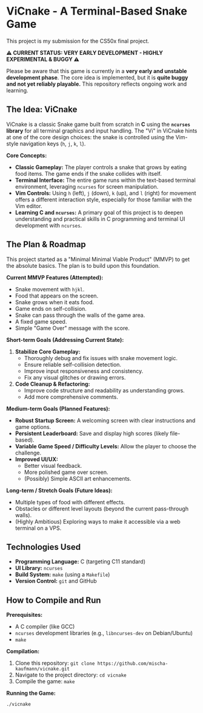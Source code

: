 # ViCnake - A Terminal-Based Snake Game

This project is my submission for the CS50x final project.

**⚠️ CURRENT STATUS: VERY EARLY DEVELOPMENT - HIGHLY EXPERIMENTAL & BUGGY ⚠️**

Please be aware that this game is currently in a **very early and unstable development phase**. The core idea is implemented, but it is **quite buggy and not yet reliably playable.** This repository reflects ongoing work and learning.

## The Idea: ViCnake

ViCnake is a classic Snake game built from scratch in **C** using the **`ncurses` library** for all terminal graphics and input handling. The "Vi" in ViCnake hints at one of the core design choices: the snake is controlled using the Vim-style navigation keys (`h`, `j`, `k`, `l`).

**Core Concepts:**
* **Classic Gameplay:** The player controls a snake that grows by eating food items. The game ends if the snake collides with itself.
* **Terminal Interface:** The entire game runs within the text-based terminal environment, leveraging `ncurses` for screen manipulation.
* **Vim Controls:** Using `h` (left), `j` (down), `k` (up), and `l` (right) for movement offers a different interaction style, especially for those familiar with the Vim editor.
* **Learning C and `ncurses`:** A primary goal of this project is to deepen understanding and practical skills in C programming and terminal UI development with `ncurses`.

## The Plan & Roadmap

This project started as a "Minimal Minimal Viable Product" (MMVP) to get the absolute basics. The plan is to build upon this foundation.

**Current MMVP Features (Attempted):**
* Snake movement with `hjkl`.
* Food that appears on the screen.
* Snake grows when it eats food.
* Game ends on self-collision.
* Snake can pass through the walls of the game area.
* A fixed game speed.
* Simple "Game Over" message with the score.

**Short-term Goals (Addressing Current State):**
1.  **Stabilize Core Gameplay:**
    * Thoroughly debug and fix issues with snake movement logic.
    * Ensure reliable self-collision detection.
    * Improve input responsiveness and consistency.
    * Fix any visual glitches or drawing errors.
2.  **Code Cleanup & Refactoring:**
    * Improve code structure and readability as understanding grows.
    * Add more comprehensive comments.

**Medium-term Goals (Planned Features):**
* **Robust Startup Screen:** A welcoming screen with clear instructions and game options.
* **Persistent Leaderboard:** Save and display high scores (likely file-based).
* **Variable Game Speed / Difficulty Levels:** Allow the player to choose the challenge.
* **Improved UI/UX:**
    * Better visual feedback.
    * More polished game over screen.
    * (Possibly) Simple ASCII art enhancements.

**Long-term / Stretch Goals (Future Ideas):**
* Multiple types of food with different effects.
* Obstacles or different level layouts (beyond the current pass-through walls).
* (Highly Ambitious) Exploring ways to make it accessible via a web terminal on a VPS.

## Technologies Used

* **Programming Language:** C (targeting C11 standard)
* **UI Library:** `ncurses`
* **Build System:** `make` (using a `Makefile`)
* **Version Control:** `git` and GitHub

## How to Compile and Run

**Prerequisites:**
* A C compiler (like GCC)
* `ncurses` development libraries (e.g., `libncurses-dev` on Debian/Ubuntu)
* `make`

**Compilation:**
1.  Clone this repository: `git clone https://github.com/mischa-kaufmann/vicnake.git`
2.  Navigate to the project directory: `cd vicnake`
3.  Compile the game: `make`

**Running the Game:**
```bash
./vicnake